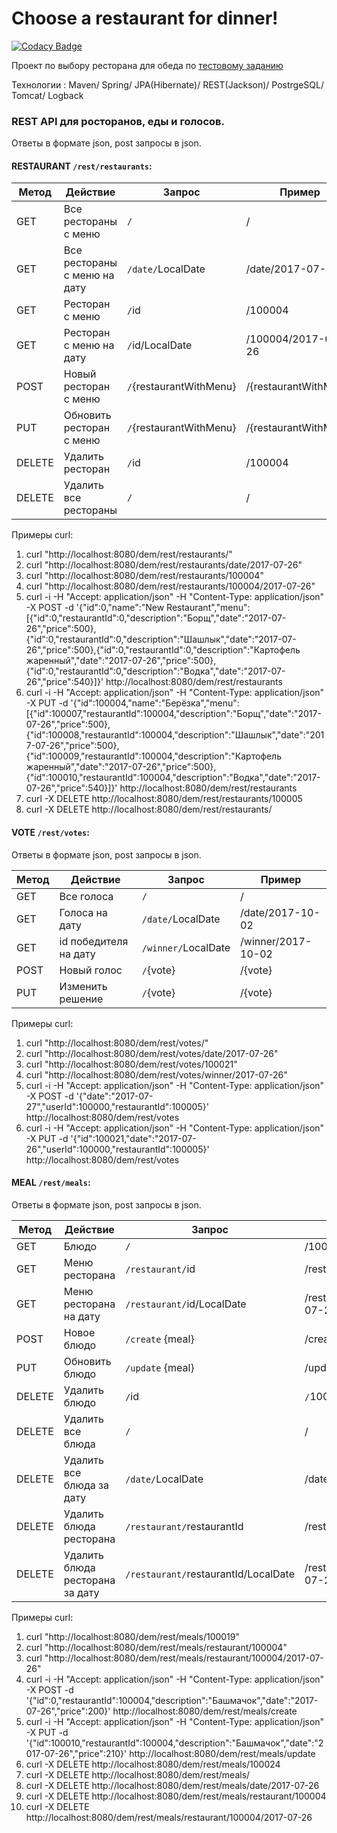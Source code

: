 Choose a restaurant for dinner! 
===============================
[![Codacy Badge](https://api.codacy.com/project/badge/Grade/4b796156bb2c41b3a72548dabed83a43)](https://www.codacy.com/app/dementevay/Choosearestaurant?utm_source=github.com&amp;utm_medium=referral&amp;utm_content=dementevay/Choosearestaurant&amp;utm_campaign=Badge_Grade)

Проект по выбору ресторана для обеда по [тестовому заданию](https://docs.google.com/document/d/1f8QLJ3S2tUH_o_cKcUcuEedt1pttf04LU46tLUb35Os/edit?usp=sharing)

Технологии : Maven/ Spring/ JPA(Hibernate)/ REST(Jackson)/ PostrgeSQL/ Tomcat/ Logback


### REST API для росторанов, еды и голосов.
Ответы в формате json, post запросы в json.

#### RESTAURANT `/rest/restaurants`:

Метод | Действие | Запрос | Пример
--- | --- | --- | ---
GET | Все рестораны с меню | `/` | /
GET | Все рестораны с меню на дату | `/date/`LocalDate | /date/2017-07-26
GET | Ресторан с меню | `/`id | /100004
GET | Ресторан с меню на дату | `/`id/LocalDate | /100004/2017-07-26
POST | Новый ресторан с меню | `/`{restaurantWithMenu} | /{restaurantWithMenu}
PUT | Обновить ресторан с меню | `/`{restaurantWithMenu} | /{restaurantWithMenu}
DELETE | Удалить  ресторан | `/`id | /100004
DELETE | Удалить все рестораны | `/` | /

Примеры curl:
1.  curl "http://localhost:8080/dem/rest/restaurants/"
2.  curl "http://localhost:8080/dem/rest/restaurants/date/2017-07-26"  
3.  curl "http://localhost:8080/dem/rest/restaurants/100004"
4.  curl "http://localhost:8080/dem/rest/restaurants/100004/2017-07-26"
5.  curl -i -H "Accept: application/json" -H "Content-Type: application/json" -X POST -d '{"id":0,"name":"New Restaurant","menu":[{"id":0,"restaurantId":0,"description":"Борщ","date":"2017-07-26","price":500},{"id":0,"restaurantId":0,"description":"Шашлык","date":"2017-07-26","price":500},{"id":0,"restaurantId":0,"description":"Картофель жаренный","date":"2017-07-26","price":500},{"id":0,"restaurantId":0,"description":"Водка","date":"2017-07-26","price":540}]}' http://localhost:8080/dem/rest/restaurants
6.  curl -i -H "Accept: application/json" -H "Content-Type: application/json" -X PUT -d '{"id":100004,"name":"Берёзка","menu":[{"id":100007,"restaurantId":100004,"description":"Борщ","date":"2017-07-26","price":500},{"id":100008,"restaurantId":100004,"description":"Шашлык","date":"2017-07-26","price":500},{"id":100009,"restaurantId":100004,"description":"Картофель жаренный","date":"2017-07-26","price":500},{"id":100010,"restaurantId":100004,"description":"Водка","date":"2017-07-26","price":540}]}' http://localhost:8080/dem/rest/restaurants
7.  curl -X DELETE http://localhost:8080/dem/rest/restaurants/100005
8.  curl -X DELETE http://localhost:8080/dem/rest/restaurants/

#### VOTE `/rest/votes`:
Ответы в формате json, post запросы в json.

Метод | Действие | Запрос | Пример
--- | --- | --- | ---
GET | Все голоса | `/` | / 
GET | Голоса на дату | `/date/`LocalDate | /date/2017-10-02
GET | id победителя на дату | `/winner/`LocalDate | /winner/2017-10-02
POST | Новый голос | `/`{vote} | /{vote}
PUT | Изменить решение | `/`{vote} | /{vote}

Примеры curl:
1.  curl "http://localhost:8080/dem/rest/votes/"
2.  curl "http://localhost:8080/dem/rest/votes/date/2017-07-26"
3.  curl "http://localhost:8080/dem/rest/votes/100021"
4.  curl "http://localhost:8080/dem/rest/votes/winner/2017-07-26"
5.  curl -i -H "Accept: application/json" -H "Content-Type: application/json" -X POST -d '{"date":"2017-07-27","userId":100000,"restaurantId":100005}' http://localhost:8080/dem/rest/votes
6.  curl -i -H "Accept: application/json" -H "Content-Type: application/json" -X PUT -d '{"id":100021,"date":"2017-07-26","userId":100000,"restaurantId":100005}' http://localhost:8080/dem/rest/votes




#### MEAL `/rest/meals`:
Ответы в формате json, post запросы в json.

Метод | Действие | Запрос | Пример
--- | --- | --- | ---
GET | Блюдо | `/` | /100019
GET | Меню ресторана | `/restaurant/`id | /restaurant/100004
GET | Меню ресторана на дату | `/restaurant/`id/LocalDate | /restaurant/100004/2017-07-26
POST | Новое блюдо | `/create` {meal} | /create {meal}
PUT | Обновить блюдо | `/update` {meal} | /update {meal}
DELETE | Удалить  блюдо | `/`id | `/`100024
DELETE | Удалить все блюда | `/` | /
DELETE | Удалить все блюда за дату | `/date/`LocalDate | /date/2017-07-26
DELETE | Удалить блюда ресторана | `/restaurant/`restaurantId | /restaurant/100004
DELETE | Удалить блюда ресторана за дату | `/restaurant/`restaurantId/LocalDate | /restaurant/100004/2017-07-26

Примеры curl:
1.  curl "http://localhost:8080/dem/rest/meals/100019"
2.  curl "http://localhost:8080/dem/rest/meals/restaurant/100004"
3.  curl "http://localhost:8080/dem/rest/meals/restaurant/100004/2017-07-26"
4.  curl -i -H "Accept: application/json" -H "Content-Type: application/json" -X POST -d '{"id":0,"restaurantId":100004,"description":"Башмачок","date":"2017-07-26","price":200}' http://localhost:8080/dem/rest/meals/create
5.  curl -i -H "Accept: application/json" -H "Content-Type: application/json" -X PUT -d '{"id":100010,"restaurantId":100004,"description":"Башмачок","date":"2017-07-26","price":210}' http://localhost:8080/dem/rest/meals/update
6.  curl -X DELETE http://localhost:8080/dem/rest/meals/100024
7.  curl -X DELETE http://localhost:8080/dem/rest/meals/
8.  curl -X DELETE http://localhost:8080/dem/rest/meals/date/2017-07-26
9.  curl -X DELETE http://localhost:8080/dem/rest/meals/restaurant/100004
10.  curl -X DELETE http://localhost:8080/dem/rest/meals/restaurant/100004/2017-07-26



